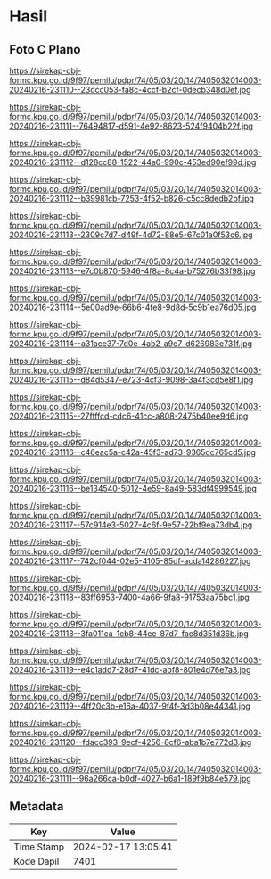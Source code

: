 # Hasil

## Foto C Plano

https://sirekap-obj-formc.kpu.go.id/9f97/pemilu/pdpr/74/05/03/20/14/7405032014003-20240216-231110--23dcc053-fa8c-4ccf-b2cf-0decb348d0ef.jpg

https://sirekap-obj-formc.kpu.go.id/9f97/pemilu/pdpr/74/05/03/20/14/7405032014003-20240216-231111--76494817-d591-4e92-8623-524f9404b22f.jpg

https://sirekap-obj-formc.kpu.go.id/9f97/pemilu/pdpr/74/05/03/20/14/7405032014003-20240216-231112--d128cc88-1522-44a0-990c-453ed90ef99d.jpg

https://sirekap-obj-formc.kpu.go.id/9f97/pemilu/pdpr/74/05/03/20/14/7405032014003-20240216-231112--b39981cb-7253-4f52-b826-c5cc8dedb2bf.jpg

https://sirekap-obj-formc.kpu.go.id/9f97/pemilu/pdpr/74/05/03/20/14/7405032014003-20240216-231113--2309c7d7-d49f-4d72-88e5-67c01a0f53c6.jpg

https://sirekap-obj-formc.kpu.go.id/9f97/pemilu/pdpr/74/05/03/20/14/7405032014003-20240216-231113--e7c0b870-5946-4f8a-8c4a-b75276b33f98.jpg

https://sirekap-obj-formc.kpu.go.id/9f97/pemilu/pdpr/74/05/03/20/14/7405032014003-20240216-231114--5e00ad9e-66b6-4fe8-9d8d-5c9b1ea76d05.jpg

https://sirekap-obj-formc.kpu.go.id/9f97/pemilu/pdpr/74/05/03/20/14/7405032014003-20240216-231114--a31ace37-7d0e-4ab2-a9e7-d626983e731f.jpg

https://sirekap-obj-formc.kpu.go.id/9f97/pemilu/pdpr/74/05/03/20/14/7405032014003-20240216-231115--d84d5347-e723-4cf3-9098-3a4f3cd5e8f1.jpg

https://sirekap-obj-formc.kpu.go.id/9f97/pemilu/pdpr/74/05/03/20/14/7405032014003-20240216-231115--27ffffcd-cdc6-41cc-a808-2475b40ee9d6.jpg

https://sirekap-obj-formc.kpu.go.id/9f97/pemilu/pdpr/74/05/03/20/14/7405032014003-20240216-231116--c46eac5a-c42a-45f3-ad73-9365dc765cd5.jpg

https://sirekap-obj-formc.kpu.go.id/9f97/pemilu/pdpr/74/05/03/20/14/7405032014003-20240216-231116--be134540-5012-4e59-8a49-583df4999549.jpg

https://sirekap-obj-formc.kpu.go.id/9f97/pemilu/pdpr/74/05/03/20/14/7405032014003-20240216-231117--57c914e3-5027-4c6f-9e57-22bf9ea73db4.jpg

https://sirekap-obj-formc.kpu.go.id/9f97/pemilu/pdpr/74/05/03/20/14/7405032014003-20240216-231117--742cf044-02e5-4105-85df-acda14286227.jpg

https://sirekap-obj-formc.kpu.go.id/9f97/pemilu/pdpr/74/05/03/20/14/7405032014003-20240216-231118--83ff6953-7400-4a66-9fa8-91753aa75bc1.jpg

https://sirekap-obj-formc.kpu.go.id/9f97/pemilu/pdpr/74/05/03/20/14/7405032014003-20240216-231118--3fa011ca-1cb8-44ee-87d7-fae8d351d36b.jpg

https://sirekap-obj-formc.kpu.go.id/9f97/pemilu/pdpr/74/05/03/20/14/7405032014003-20240216-231119--e4c1add7-28d7-41dc-abf8-801e4d76e7a3.jpg

https://sirekap-obj-formc.kpu.go.id/9f97/pemilu/pdpr/74/05/03/20/14/7405032014003-20240216-231119--4ff20c3b-e16a-4037-9f4f-3d3b08e44341.jpg

https://sirekap-obj-formc.kpu.go.id/9f97/pemilu/pdpr/74/05/03/20/14/7405032014003-20240216-231120--fdacc393-9ecf-4256-8cf6-aba1b7e772d3.jpg

https://sirekap-obj-formc.kpu.go.id/9f97/pemilu/pdpr/74/05/03/20/14/7405032014003-20240216-231111--96a266ca-b0df-4027-b6a1-189f9b84e579.jpg


## Metadata

| Key        | Value               |
| ---------- | ------------------- |
| Time Stamp | 2024-02-17 13:05:41 |
| Kode Dapil | 7401                |



